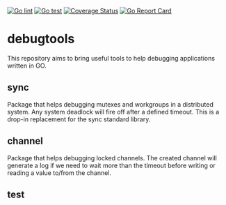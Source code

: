 [![Go lint](https://github.com/dedis/debugtools/workflows/Go%20lint/badge.svg)](https://github.com/dedis/debugsync/actions?query=workflow%3A%22Go+lint%22)
[![Go test](https://github.com/dedis/debugtools/workflows/Go%20test/badge.svg)](https://github.com/dedis/debugsync/actions?query=workflow%3A%22Go+test%22)
[![Coverage Status](https://coveralls.io/repos/github/dedis/debugtools/badge.svg?branch=main)](https://coveralls.io/github/dedis/debugsync?branch=main)
[![Go Report Card](https://goreportcard.com/badge/github.com/dedis/debugtools)](https://goreportcard.com/report/github.com/dedis/debugsync)

# debugtools
This repository aims to bring useful tools to help debugging applications 
written in GO.

## sync
Package that helps debugging mutexes and workgroups in a distributed system. Any
system deadlock will fire off after a defined timeout.
This is a drop-in replacement for the sync standard library.

## channel
Package that helps debugging locked channels. The created channel will generate
a log if we need to wait more than the timeout before writing or reading a value
to/from the channel.

## test
